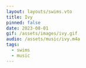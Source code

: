 ```yaml
---
layout: layouts/swims.vto
title: Ivy
pinned: false
date: 2023-08-01
gif: /assets/images/ivy.gif
audio: /assets/music/ivy.m4a
tags:
  - swims
  - music
---
```

